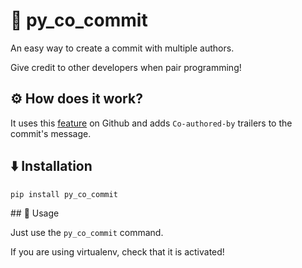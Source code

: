 # 👥 py_co_commit

An easy way to create a commit with multiple authors. 

Give credit to other developers when pair programming!

## ⚙️ How does it work?

It uses this [feature](https://help.github.com/articles/creating-a-commit-with-multiple-authors) on Github and adds `Co-authored-by` trailers to the commit's message.

## ⬇️ Installation

`pip install py_co_commit`

## 🐚 Usage

Just use the `py_co_commit` command.

If you are using virtualenv, check that it is activated!
